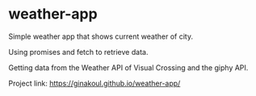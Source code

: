 # weather-app

Simple weather app that shows current weather of city.

Using promises and fetch to retrieve data.

Getting data from the Weather API of Visual Crossing and the giphy API.

Project link: https://ginakoul.github.io/weather-app/
